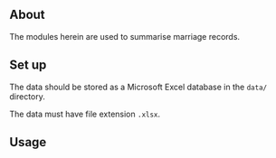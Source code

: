 ## About

The modules herein are used to summarise marriage records.

## Set up

The data should be stored as a Microsoft Excel database in the `data/` directory.

The data must have file extension `.xlsx`.

## Usage
